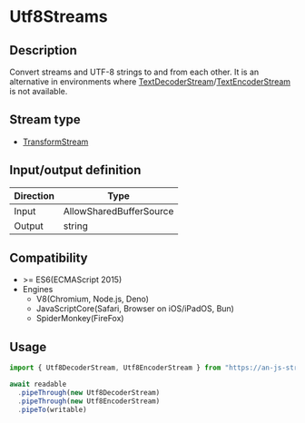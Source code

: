 # Utf8Streams

## Description
Convert streams and UTF-8 strings to and from each other.
It is an alternative in environments where [TextDecoderStream](https://developer.mozilla.org/en-US/docs/Web/API/TextDecoderStream)/[TextEncoderStream](https://developer.mozilla.org/en-US/docs/Web/API/TextEncoderStream) is not available.

## Stream type
* [TransformStream](https://developer.mozilla.org/en-US/docs/Web/API/TransformStream)

## Input/output definition
|Direction|Type|
|-|-|
|Input|AllowSharedBufferSource|
|Output|string|

## Compatibility
* \>= ES6(ECMAScript 2015)
* Engines
  * V8(Chromium, Node.js, Deno)
  * JavaScriptCore(Safari, Browser on iOS/iPadOS, Bun)
  * SpiderMonkey(FireFox)

## Usage
```ts
import { Utf8DecoderStream, Utf8EncoderStream } from "https://an-js-streams.pages.dev/Utf8Streams/Utf8Streams.mjs"

await readable
  .pipeThrough(new Utf8DecoderStream)
  .pipeThrough(new Utf8EncoderStream)
  .pipeTo(writable)
```